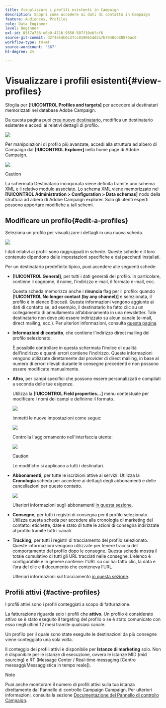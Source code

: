 ```yaml
---
title: Visualizzare i profili esistenti in Campaign
description: Scopri come accedere ai dati di contatto in Campaign
feature: Audiences, Profiles
role: Data Engineer
level: Beginner
exl-id: 03f7a736-e0b9-4216-9550-507f10e6fcf6
source-git-commit: d2f4e54b0c37cc019061dd3a7b7048cd80876ac0
workflow-type: tm+mt
source-wordcount: '567'
ht-degree: 2%

---
```


# Visualizzare i profili esistenti{#view-profiles}

Sfoglia per **[!UICONTROL Profiles and targets]** per accedere ai destinatari memorizzati nel database Adobe Campaign.

Da questa pagina puoi [crea nuovo destinatario](create-profiles.md), modifica un destinatario esistente e accedi ai relativi dettagli di profilo.

![](assets/profiles-and-targets.png)

Per manipolazioni di profilo più avanzate, accedi alla struttura ad albero di Campaign dal **[!UICONTROL Explorer]** nella home page di Adobe Campaign.

![](assets/recipients-in-explorer.png)


>[!CAUTION]
>
>La schermata Destinatario incorporata viene definita tramite uno schema XML e il relativo modulo associato. Lo schema XML viene memorizzato nel **[!UICONTROL Administration > Configuration > Data schemas]** nodo della struttura ad albero di Adobe Campaign explorer. Solo gli utenti esperti possono apportare modifiche a tali schemi.

## Modificare un profilo{#edit-a-profiles}

Seleziona un profilo per visualizzare i dettagli in una nuova scheda.

![](assets/edit-a-profile.png)

I dati relativi ai profili sono raggruppati in schede. Queste schede e il loro contenuto dipendono dalle impostazioni specifiche e dai pacchetti installati.

Per un destinatario predefinito tipico, puoi accedere alle seguenti schede:

* **[!UICONTROL General]**, per tutti i dati generali del profilo. In particolare, contiene il cognome, il nome, l’indirizzo e-mail, il formato e-mail, ecc.

   Questa scheda memorizza anche i **rinuncia** flag per il profilo: quando **[!UICONTROL No longer contact (by any channel)]** è selezionata, il profilo è in elenco Bloccati. Queste informazioni vengono aggiunte ai dati di contatto se, ad esempio, il destinatario ha fatto clic su un collegamento di annullamento all’abbonamento in una newsletter. Tale destinatario non deve più essere indirizzato su alcun canale (e-mail, direct mailing, ecc.). Per ulteriori informazioni, consulta [questa pagina](../send/quarantines.md).

* **Informazioni di contatto**, che contiene l’indirizzo direct mailing del profilo selezionato.

   È possibile controllare in questa schermata l&#39;indice di qualità dell&#39;indirizzo e quanti errori contiene l&#39;indirizzo. Queste informazioni vengono utilizzate direttamente dal provider di direct mailing, in base al numero di errori rilevati durante le consegne precedenti e non possono essere modificate manualmente.

* **Altro**, per campi specifici che possono essere personalizzati e compilati a seconda delle tue esigenze.

   Utilizza la **[!UICONTROL Field properties…]** menu contestuale per modificare i nomi dei campi e definirne il formato.

   ![](assets/other-tab-field-properties.png)

   Immetti le nuove impostazioni come segue:

   ![](assets/change-field-properties.png)

   Controlla l&#39;aggiornamento nell&#39;interfaccia utente:

   ![](assets/other-tab-updated.png)


   >[!CAUTION]
   >Le modifiche si applicano a tutti i destinatari.


* **Abbonamenti**, per tutte le iscrizioni attive ai servizi. Utilizza la **Cronologia** scheda per accedere ai dettagli degli abbonamenti e delle cancellazioni per questo contatto.

   ![](assets/subscription-tab.png)

   Ulteriori informazioni sugli abbonamenti [in questa sezione](../start/subscriptions.md).

* **Consegne**, per tutti i registri di consegna per il profilo selezionato. Utilizza questa scheda per accedere alla cronologia di marketing del contatto: etichette, date e stato di tutte le azioni di consegna indirizzate al profilo tramite tutti i canali.


* **Tracking**, per tutti i registri di tracciamento del profilo selezionato. Queste informazioni vengono utilizzate per tenere traccia del comportamento del profilo dopo le consegne. Questa scheda mostra il totale cumulativo di tutti gli URL tracciati nelle consegne. L’elenco è configurabile e in genere contiene: l’URL su cui hai fatto clic, la data e l’ora del clic e il documento che conteneva l’URL

   Ulteriori informazioni sul tracciamento [in questa sezione](../start/tracking.md).


## Profili attivi {#active-profiles}

I profili attivi sono i profili conteggiati a scopo di fatturazione.

La fatturazione riguarda solo i profili che **attivo**. Un profilo è considerato attivo se è stato eseguito il targeting del profilo o se è stato comunicato con esso negli ultimi 12 mesi tramite qualsiasi canale.

Un profilo per il quale sono state eseguite le destinazioni da più consegne viene conteggiato una sola volta.

Il conteggio dei profili attivi è disponibile per **Istanze di marketing** solo. Non è disponibile per le istanze di esecuzione, ovvero le istanze MID (mid sourcing) e RT (Message Center / Real-time messaging [Centro messaggi/Messaggistica in tempo reale]).

>[!NOTE]
>
>Puoi anche monitorare il numero di profili attivi sulla tua istanza direttamente dal Pannello di controllo Campaign Campaign. Per ulteriori informazioni, consulta la sezione [Documentazione del Pannello di controllo Campaign](https://experienceleague.adobe.com/docs/control-panel/using/performance-monitoring/active-profiles-monitoring.html).
